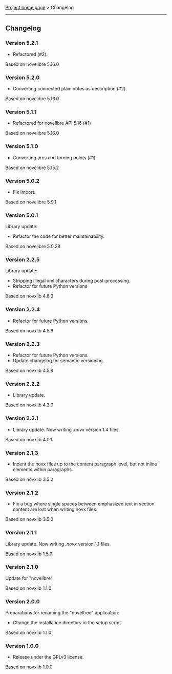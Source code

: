 [Project home page](../) > Changelog

------------------------------------------------------------------------

## Changelog


### Version 5.2.1

- Refactored (#2).

Based on novelibre 5.16.0


### Version 5.2.0

- Converting connected plain notes as description (#2).

Based on novelibre 5.16.0


### Version 5.1.1

- Refactored for novelibre API 5.16 (#1)

Based on novelibre 5.16.0


### Version 5.1.0

- Converting arcs and turning points (#1)

Based on novelibre 5.15.2


### Version 5.0.2

- Fix import.

Based on novelibre 5.9.1

### Version 5.0.1

Library update:
- Refactor the code for better maintainability.

Based on novelibre 5.0.28

### Version 2.2.5

Library update:
- Stripping illegal xml characters during post-processing.
- Refactor for future Python versions

Based on novxlib 4.6.3

### Version 2.2.4

- Refactor for future Python versions.

Based on novxlib 4.5.9

### Version 2.2.3

- Refactor for future Python versions.
- Update changelog for semantic versioning.

Based on novxlib 4.5.8

### Version 2.2.2

- Library update.

Based on novxlib 4.3.0

### Version 2.2.1

- Library update. Now writing *.novx* version 1.4 files.

Based on novxlib 4.0.1

### Version 2.1.3

- Indent the novx files up to the content paragraph level, but not inline elements within paragraphs.

Based on novxlib 3.5.2

### Version 2.1.2

- Fix a bug where single spaces between emphasized text in section content are lost when writing novx files.

Based on novxlib 3.5.0

### Version 2.1.1

Library update.
Now writing *.novx* version 1.1 files. 

Based on novxlib 1.5.0

### Version 2.1.0

Update for "novelibre".

Based on novxlib 1.1.0

### Version 2.0.0

Preparations for renaming the "noveltree" application:
- Change the installation directory in the setup script.

Based on novxlib 1.1.0

### Version 1.0.0

- Release under the GPLv3 license.

Based on novxlib 1.0.0
